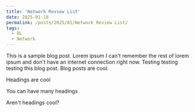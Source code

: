 ```yaml
---
title: 'Network Review List'
date: 2025-01-18
permalink: /posts/2025/01/Network Review List/
tags:
  - DL
  - Network
---
```

This is a sample blog post. Lorem ipsum I can't remember the rest of lorem ipsum and don't have an internet connection right now. Testing testing testing this blog post. Blog posts are cool.

Headings are cool

You can have many headings

Aren't headings cool?
